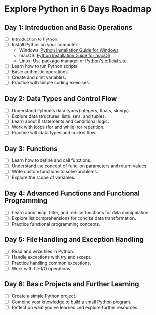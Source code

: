 # Explore Python in 6 Days Roadmap

## Day 1: Introduction and Basic Operations
- [ ] Introduction to Python.
- [ ] Install Python on your computer.
  - Windows: [Python Installation Guide for Windows](https://docs.python.org/3/using/windows.html)
  - macOS: [Python Installation Guide for macOS](https://docs.python.org/3/using/mac.html)
  - Linux: Use package manager or [Python's official site](https://www.python.org/downloads/).
- [ ] Learn how to run Python scripts.
- [ ] Basic arithmetic operations.
- [ ] Create and print variables.
- [ ] Practice with simple coding exercises.

## Day 2: Data Types and Control Flow
- [ ] Understand Python's data types (integers, floats, strings).
- [ ] Explore data structures: lists, sets, and tuples.
- [ ] Learn about if statements and conditional logic.
- [ ] Work with loops (for and while) for repetition.
- [ ] Practice with data types and control flow.

## Day 3: Functions
- [ ] Learn how to define and call functions.
- [ ] Understand the concept of function parameters and return values.
- [ ] Write custom functions to solve problems.
- [ ] Explore the scope of variables.

## Day 4: Advanced Functions and Functional Programming
- [ ] Learn about map, filter, and reduce functions for data manipulation.
- [ ] Explore list comprehensions for concise data transformation.
- [ ] Practice functional programming concepts.

## Day 5: File Handling and Exception Handling
- [ ] Read and write files in Python.
- [ ] Handle exceptions with try and except.
- [ ] Practice handling common exceptions.
- [ ] Work with file I/O operations.

## Day 6: Basic Projects and Further Learning
- [ ] Create a simple Python project.
- [ ] Combine your knowledge to build a small Python program.
- [ ] Reflect on what you've learned and explore further resources.
